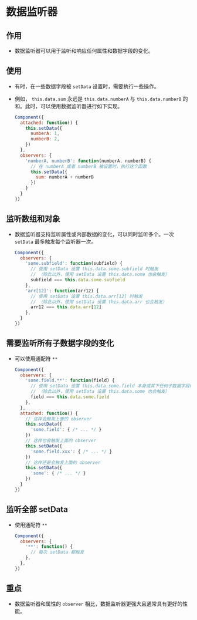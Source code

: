 # 数据监听器

## 作用

*   数据监听器可以用于监听和响应任何属性和数据字段的变化。

## 使用

*   有时，在一些数据字段被 `setData` 设置时，需要执行一些操作。

*   例如， `this.data.sum` 永远是 `this.data.numberA` 与 `this.data.numberB` 的和。此时，可以使用数据监听器进行如下实现。

    ```javascript
    Component({
      attached: function() {
        this.setData({
          numberA: 1,
          numberB: 2,
        })
      },
      observers: {
        'numberA, numberB': function(numberA, numberB) {
          // 在 numberA 或者 numberB 被设置时，执行这个函数
          this.setData({
            sum: numberA + numberB
          })
        }
      }
    })
    ```

## 监听数组和对象

*   数据监听器支持监听属性或内部数据的变化，可以同时监听多个。一次 `setData` 最多触发每个监听器一次。

    ```javascript
    Component({
      observers: {
        'some.subfield': function(subfield) {
          // 使用 setData 设置 this.data.some.subfield 时触发
          // （除此以外，使用 setData 设置 this.data.some 也会触发）
          subfield === this.data.some.subfield
        },
        'arr[12]': function(arr12) {
          // 使用 setData 设置 this.data.arr[12] 时触发
          // （除此以外，使用 setData 设置 this.data.arr 也会触发）
          arr12 === this.data.arr[12]
        },
      }
    })
    ```

## 需要监听所有子数据字段的变化

*   可以使用通配符 `**`

    ```javascript
    Component({
      observers: {
        'some.field.**': function(field) {
          // 使用 setData 设置 this.data.some.field 本身或其下任何子数据字段时触发
          // （除此以外，使用 setData 设置 this.data.some 也会触发）
          field === this.data.some.field
        },
      },
      attached: function() {
        // 这样会触发上面的 observer
        this.setData({
          'some.field': { /* ... */ }
        })
        // 这样也会触发上面的 observer
        this.setData({
          'some.field.xxx': { /* ... */ }
        })
        // 这样还是会触发上面的 observer
        this.setData({
          'some': { /* ... */ }
        })
      }
    })
    ```

## 监听全部 setData

*   使用通配符 `**`

    ```javascript
    Component({
      observers: {
        '**': function() {
          // 每次 setData 都触发
        },
      },
    })
    ```

## 重点

*   数据监听器和属性的 `observer` 相比，数据监听器更强大且通常具有更好的性能。
